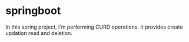 # springboot
In this spring project, i'm performing CURD operations.
It provides create updation read and deletion.
